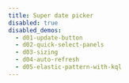 ```yaml
---
title: Super date picker
disabled: true
disabled_demos:
  - d01-update-button
  - d02-quick-select-panels
  - d03-sizing
  - d04-auto-refresh
  - d05-elastic-pattern-with-kql
---
```

<EuiSpacer/>
<EuiPageHeader @pageTitle="Sitewide search"/>